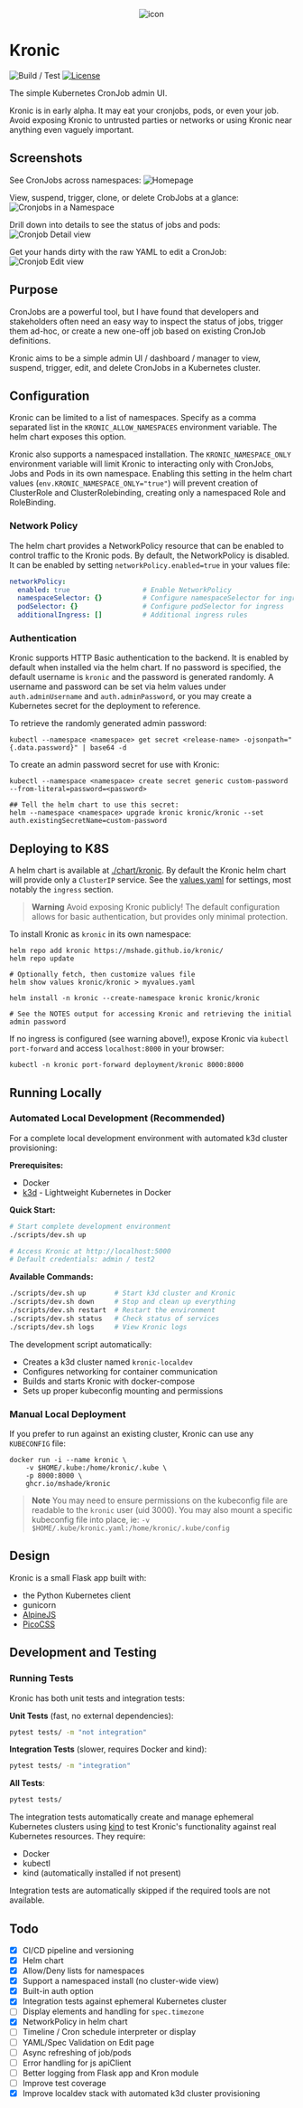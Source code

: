 <p align="center">
    <img src="./static/android-chrome-192x192.png" alt="icon">
</p>

# Kronic

![Build / Test](https://github.com/mshade/kronic/actions/workflows/build.yaml/badge.svg)
[![License](https://img.shields.io/badge/License-Apache_2.0-blue.svg)](https://opensource.org/licenses/Apache-2.0)

The simple Kubernetes CronJob admin UI.

Kronic is in early alpha. It may eat your cronjobs, pods, or even your job.
Avoid exposing Kronic to untrusted parties or networks or using Kronic near anything even vaguely important.


## Screenshots

See CronJobs across namespaces:
![Homepage](/.github/kronic-home.png)

View, suspend, trigger, clone, or delete CrobJobs at a glance:
![Cronjobs in a Namespace](/.github/kronic-namespace.png)

Drill down into details to see the status of jobs and pods:
![Cronjob Detail view](/.github/kronic-detail.png)

Get your hands dirty with the raw YAML to edit a CronJob:
![Cronjob Edit view](/.github/kronic-edit.png)


## Purpose

CronJobs are a powerful tool, but I have found that developers and stakeholders often need an easy way to inspect the status of jobs,
trigger them ad-hoc, or create a new one-off job based on existing CronJob definitions.

Kronic aims to be a simple admin UI / dashboard / manager to view, suspend, trigger, edit, and delete CronJobs in a Kubernetes cluster.


## Configuration

Kronic can be limited to a list of namespaces. Specify as a comma separated list in the `KRONIC_ALLOW_NAMESPACES` environment variable.
The helm chart exposes this option.

Kronic also supports a namespaced installation. The `KRONIC_NAMESPACE_ONLY`
environment variable will limit Kronic to interacting only with CronJobs, Jobs
and Pods in its own namespace. Enabling this setting in the helm chart values
(`env.KRONIC_NAMESPACE_ONLY="true"`) will prevent creation of ClusterRole and
ClusterRolebinding, creating only a namespaced Role and RoleBinding.

### Network Policy

The helm chart provides a NetworkPolicy resource that can be enabled to control traffic to the Kronic pods. 
By default, the NetworkPolicy is disabled. It can be enabled by setting `networkPolicy.enabled=true` in your values file:

```yaml
networkPolicy:
  enabled: true                  # Enable NetworkPolicy
  namespaceSelector: {}          # Configure namespaceSelector for ingress
  podSelector: {}                # Configure podSelector for ingress
  additionalIngress: []          # Additional ingress rules
```

### Authentication

Kronic supports HTTP Basic authentication to the backend. It is enabled by default when installed via the helm chart. If no password is specified, the default username is `kronic` and the password is generated randomly.
A username and password can be set via helm values under `auth.adminUsername` and `auth.adminPassword`, or you may create a Kubernetes secret for the deployment to reference.

To retrieve the randomly generated admin password:
```
kubectl --namespace <namespace> get secret <release-name> -ojsonpath="{.data.password}" | base64 -d
```

To create an admin password secret for use with Kronic:
```
kubectl --namespace <namespace> create secret generic custom-password --from-literal=password=<password>

## Tell the helm chart to use this secret:
helm --namespace <namespace> upgrade kronic kronic/kronic --set auth.existingSecretName=custom-password
```

## Deploying to K8S

A helm chart is available at [./chart/kronic](./chart/kronic/). 
By default the Kronic helm chart will provide only a `ClusterIP` service. See the [values.yaml](./chart/kronic/values.yaml) for settings,
most notably the `ingress` section. 

> **Warning**
> Avoid exposing Kronic publicly! The default configuration allows for basic authentication, but
> provides only minimal protection. 

To install Kronic as `kronic` in its own namespace:

```
helm repo add kronic https://mshade.github.io/kronic/
helm repo update

# Optionally fetch, then customize values file
helm show values kronic/kronic > myvalues.yaml

helm install -n kronic --create-namespace kronic kronic/kronic

# See the NOTES output for accessing Kronic and retrieving the initial admin password
```

If no ingress is configured (see warning above!), expose Kronic via `kubectl port-forward` and access `localhost:8000` in your browser:

```
kubectl -n kronic port-forward deployment/kronic 8000:8000
```

## Running Locally

### Automated Local Development (Recommended)

For a complete local development environment with automated k3d cluster provisioning:

**Prerequisites:**
- Docker
- [k3d](https://k3d.io/) - Lightweight Kubernetes in Docker

**Quick Start:**
```bash
# Start complete development environment
./scripts/dev.sh up

# Access Kronic at http://localhost:5000
# Default credentials: admin / test2
```

**Available Commands:**
```bash
./scripts/dev.sh up       # Start k3d cluster and Kronic
./scripts/dev.sh down     # Stop and clean up everything
./scripts/dev.sh restart  # Restart the environment
./scripts/dev.sh status   # Check status of services
./scripts/dev.sh logs     # View Kronic logs
```

The development script automatically:
- Creates a k3d cluster named `kronic-localdev`
- Configures networking for container communication  
- Builds and starts Kronic with docker-compose
- Sets up proper kubeconfig mounting and permissions

### Manual Local Deployment

If you prefer to run against an existing cluster, Kronic can use any `KUBECONFIG` file:

```
docker run -i --name kronic \
    -v $HOME/.kube:/home/kronic/.kube \
    -p 8000:8000 \
    ghcr.io/mshade/kronic
```

> **Note**
> You may need to ensure permissions on the kubeconfig file are readable to the `kronic` user (uid 3000). You may also mount a specific kubeconfig file into place, ie: `-v $HOME/.kube/kronic.yaml:/home/kronic/.kube/config`


## Design

Kronic is a small Flask app built with:
- the Python Kubernetes client
- gunicorn
- [AlpineJS](https://alpinejs.dev/)
- [PicoCSS](https://picocss.com/)


## Development and Testing

### Running Tests

Kronic has both unit tests and integration tests:

**Unit Tests** (fast, no external dependencies):
```bash
pytest tests/ -m "not integration"
```

**Integration Tests** (slower, requires Docker and kind):
```bash
pytest tests/ -m "integration"
```

**All Tests**:
```bash
pytest tests/
```

The integration tests automatically create and manage ephemeral Kubernetes clusters using [kind](https://kind.sigs.k8s.io/) to test Kronic's functionality against real Kubernetes resources. They require:
- Docker
- kubectl 
- kind (automatically installed if not present)

Integration tests are automatically skipped if the required tools are not available.


## Todo

- [x] CI/CD pipeline and versioning
- [x] Helm chart
- [x] Allow/Deny lists for namespaces
- [x] Support a namespaced install (no cluster-wide view)
- [x] Built-in auth option
- [x] Integration tests against ephemeral Kubernetes cluster
- [ ] Display elements and handling for `spec.timezone`
- [x] NetworkPolicy in helm chart
- [ ] Timeline / Cron schedule interpreter or display
- [ ] YAML/Spec Validation on Edit page
- [ ] Async refreshing of job/pods
- [ ] Error handling for js apiClient
- [ ] Better logging from Flask app and Kron module
- [ ] Improve test coverage
- [x] Improve localdev stack with automated k3d cluster provisioning
